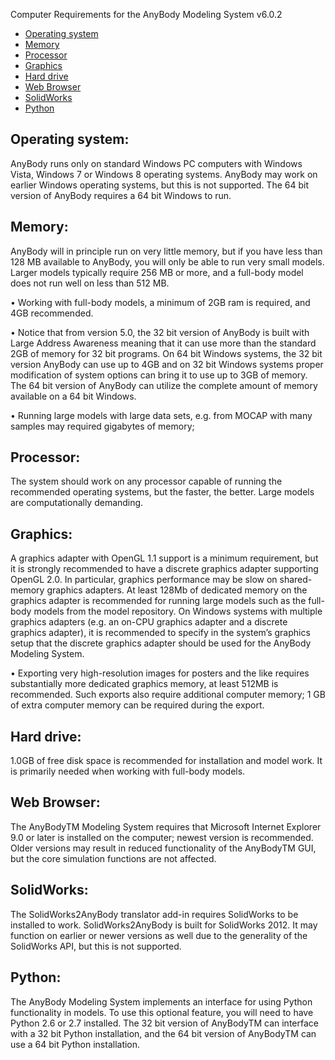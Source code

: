 Computer Requirements for the AnyBody Modeling System v6.0.2

+ [Operating system](#operating-system)
+ [Memory](#memory)
+ [Processor](#processor)
+ [Graphics](#graphics)
+ [Hard drive](#hard-drive)
+ [Web Browser](#web-browser)
+ [SolidWorks](#solidworks)
+ [Python](#python)


## Operating system:
AnyBody runs only on standard Windows PC computers with Windows Vista, Windows 7 or Windows 8 operating systems.
AnyBody may work on earlier Windows operating systems, but this is not supported.
The 64 bit version of AnyBody requires a 64 bit Windows to run.

## Memory:
AnyBody will in principle run on very little memory, but if you have less than 128 MB available to AnyBody, you will only be able to run very small models. Larger models typically require 256 MB or more, and a full-body model does not run well on less than 512 MB.

• Working with full-body models, a minimum of 2GB ram is required, and 4GB recommended.

• Notice that from version 5.0, the 32 bit version of AnyBody is built with Large Address Awareness meaning that it can use more than the standard 2GB of memory for 32 bit programs. On 64 bit Windows systems, the 32 bit version AnyBody can use up to 4GB and on 32 bit Windows systems proper modification of system options can bring it to use up to 3GB of memory. The 64 bit version of AnyBody can utilize the complete amount of memory available on a 64 bit Windows.

• Running large models with large data sets, e.g. from MOCAP with many samples may required gigabytes of memory;

## Processor:
The system should work on any processor capable of running the recommended operating systems, but the faster, the better. Large models are computationally demanding.

## Graphics:
A graphics adapter with OpenGL 1.1 support is a minimum requirement, but it is strongly recommended to have a discrete graphics adapter supporting OpenGL 2.0. In particular, graphics performance may be slow on shared-memory graphics adapters. At least 128Mb of dedicated memory on the graphics adapter is recommended for running large models such as the full-body models from the model repository. On Windows systems with multiple graphics adapters (e.g. an on-CPU graphics adapter and a discrete graphics adapter), it is recommended to specify in the system’s graphics setup that the
discrete graphics adapter should be used for the AnyBody Modeling System.

•  Exporting very high-resolution images for posters and the like requires substantially more dedicated graphics memory, at least 512MB is recommended. Such exports also require additional computer memory; 1 GB of extra computer memory can be required during the export.


## Hard drive:
1.0GB of free disk space is recommended for installation and model work. It is primarily needed when working with full-body models.

## Web Browser:
The AnyBodyTM Modeling System requires that Microsoft Internet Explorer 9.0 or later is installed on the computer; newest version is recommended. Older versions may result in reduced functionality of the AnyBodyTM GUI, but the core simulation functions are not affected.


## SolidWorks:
The SolidWorks2AnyBody translator add-in requires SolidWorks to be installed to work. SolidWorks2AnyBody is built for SolidWorks 2012. It may function on earlier or newer versions as well due to the generality of the SolidWorks API, but this is not supported.

## Python:
The AnyBody Modeling System implements an interface for using Python functionality in models. To use this optional feature, you will need to have Python 2.6 or 2.7 installed. The 32 bit version of AnyBodyTM can interface with a 32 bit Python
installation, and the 64 bit version of AnyBodyTM can use a 64 bit Python installation.